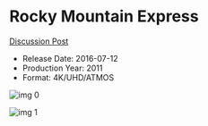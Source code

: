 # Rocky Mountain Express

[Discussion Post](https://www.avsforum.com/threads/bass-eq-for-filtered-movies.2995212/post-57698020)

* Release Date: 2016-07-12
* Production Year: 2011
* Format: 4K/UHD/ATMOS

![img 0](https://i.imgur.com/UWGT7Mj.jpg)

![img 1](https://i.imgur.com/4Ebw7Gw.png)

